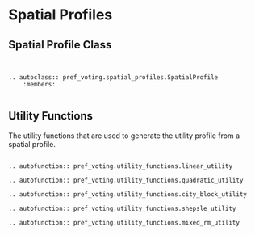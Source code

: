 Spatial Profiles
=======================================


## Spatial Profile Class



```{eval-rst}


.. autoclass:: pref_voting.spatial_profiles.SpatialProfile
    :members: 


```



## Utility Functions

The utility functions that are used to generate the utility profile from a spatial profile. 


```{eval-rst}

.. autofunction:: pref_voting.utility_functions.linear_utility

.. autofunction:: pref_voting.utility_functions.quadratic_utility

.. autofunction:: pref_voting.utility_functions.city_block_utility

.. autofunction:: pref_voting.utility_functions.shepsle_utility

.. autofunction:: pref_voting.utility_functions.mixed_rm_utility


```

